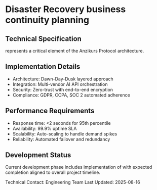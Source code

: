 # Disaster Recovery business continuity planning

## Technical Specification
 represents a critical element of the Anzikurs Protocol architecture.

## Implementation Details
- Architecture: Dawn-Day-Dusk layered approach
- Integration: Multi-vendor AI API orchestration
- Security: Zero-trust with end-to-end encryption
- Compliance: GDPR, CCPA, SOC 2 automated adherence

## Performance Requirements
- Response time: <2 seconds for 95th percentile
- Availability: 99.9% uptime SLA
- Scalability: Auto-scaling to handle demand spikes
- Reliability: Automated failover and redundancy

## Development Status
Current development phase includes implementation of  with expected completion aligned to overall project timeline.

Technical Contact: Engineering Team
Last Updated: 2025-08-16